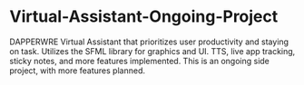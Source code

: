 # Virtual-Assistant-Ongoing-Project
DAPPERWRE Virtual Assistant that prioritizes user productivity and staying on task. Utilizes the SFML library for graphics and UI. TTS, live app tracking, sticky notes, and more features implemented. This is an ongoing side project, with more features planned.
